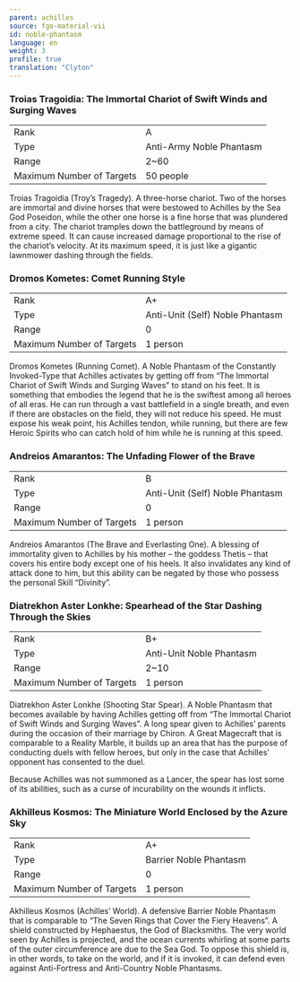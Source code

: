```yaml
---
parent: achilles
source: fgo-material-vii
id: noble-phantasm
language: en
weight: 3
profile: true
translation: "Clyton"
---
```


### Troias Tragoidia: The Immortal Chariot of Swift Winds and Surging Waves

<table>
  <tr><td>Rank</td><td>A</td></tr>
  <tr><td>Type</td><td>Anti-Army Noble Phantasm</td></tr>
  <tr><td>Range</td><td>2~60</td></tr>
  <tr><td>Maximum Number of Targets</td><td>50 people</td></tr>
</table>

Troias Tragoidia (Troy’s Tragedy). A three-horse chariot. Two of the horses are immortal and divine horses that were bestowed to Achilles by the Sea God Poseidon, while the other one horse is a fine horse that was plundered from a city. The chariot tramples down the battleground by means of extreme speed. It can cause increased damage proportional to the rise of the chariot’s velocity. At its maximum speed, it is just like a gigantic lawnmower dashing through the fields.

### Dromos Kometes: Comet Running Style

<table>
  <tr><td>Rank</td><td>A+</td></tr>
  <tr><td>Type</td><td>Anti-Unit (Self) Noble Phantasm</td></tr>
  <tr><td>Range</td><td>0</td></tr>
  <tr><td>Maximum Number of Targets</td><td>1 person</td></tr>
</table>

Dromos Kometes (Running Comet). A Noble Phantasm of the Constantly Invoked-Type that Achilles activates by getting off from “The Immortal Chariot of Swift Winds and Surging Waves” to stand on his feet. It is something that embodies the legend that he is the swiftest among all heroes of all eras. He can run through a vast battlefield in a single breath, and even if there are obstacles on the field, they will not reduce his speed. He must expose his weak point, his Achilles tendon, while running, but there are few Heroic Spirits who can catch hold of him while he is running at this speed.

### Andreios Amarantos: The Unfading Flower of the Brave

<table>
  <tr><td>Rank</td><td>B</td></tr>
  <tr><td>Type</td><td>Anti-Unit (Self) Noble Phantasm</td></tr>
  <tr><td>Range</td><td>0</td></tr>
  <tr><td>Maximum Number of Targets</td><td>1 person</td></tr>
</table>

Andreios Amarantos (The Brave and Everlasting One). A blessing of immortality given to Achilles by his mother – the goddess Thetis – that covers his entire body except one of his heels. It also invalidates any kind of attack done to him, but this ability can be negated by those who possess the personal Skill “Divinity”.

### Diatrekhon Aster Lonkhe: Spearhead of the Star Dashing Through the Skies

<table>
  <tr><td>Rank</td><td>B+</td></tr>
  <tr><td>Type</td><td>Anti-Unit Noble Phantasm</td></tr>
  <tr><td>Range</td><td>2~10</td></tr>
  <tr><td>Maximum Number of Targets</td><td>1 person</td></tr>
</table>

Diatrekhon Aster Lonkhe (Shooting Star Spear). A Noble Phantasm that becomes available by having Achilles getting off from “The Immortal Chariot of Swift Winds and Surging Waves”. A long spear given to Achilles’ parents during the occasion of their marriage by Chiron. A Great Magecraft that is comparable to a Reality Marble, it builds up an area that has the purpose of conducting duels with fellow heroes, but only in the case that Achilles’ opponent has consented to the duel.

Because Achilles was not summoned as a Lancer, the spear has lost some of its abilities, such as a curse of incurability on the wounds it inflicts.

### Akhilleus Kosmos: The Miniature World Enclosed by the Azure Sky

<table>
  <tr><td>Rank</td><td>A+</td></tr>
  <tr><td>Type</td><td>Barrier Noble Phantasm</td></tr>
  <tr><td>Range</td><td>0</td></tr>
  <tr><td>Maximum Number of Targets</td><td>1 person</td></tr>
</table>

Akhilleus Kosmos (Achilles’ World). A defensive Barrier Noble Phantasm that is comparable to “The Seven Rings that Cover the Fiery Heavens”. A shield constructed by Hephaestus, the God of Blacksmiths. The very world seen by Achilles is projected, and the ocean currents whirling at some parts of the outer circumference are due to the Sea God. To oppose this shield is, in other words, to take on the world, and if it is invoked, it can defend even against Anti-Fortress and Anti-Country Noble Phantasms.
